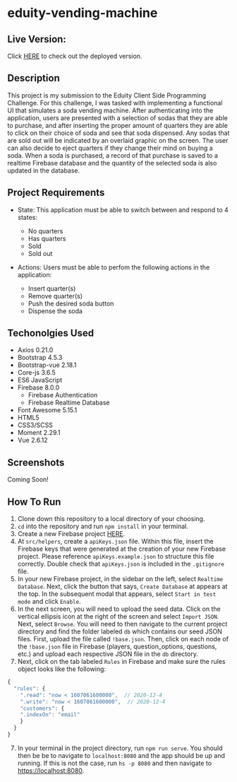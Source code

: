 # eduity-vending-machine

## Live Version: 

Click [HERE](https://eduity-vending-machine.web.app) to check out the deployed version.

## Description
This project is my submission to the Eduity Client Side Programming Challenge.  For this challenge, I was tasked with implementing a functional UI that simulates a soda vending machine.  After authenticating into the application, users are presented with a selection of sodas that they are able to purchase, and after inserting the proper amount of quarters they are able to click on their choice of soda and see that soda dispensed.  Any sodas that are sold out will be indicated by an overlaid graphic on the screen.  The user can also decide to eject quarters if they change their mind on buying a soda.  When a soda is purchased, a record of that purchase is saved to a realtime Firebase database and the quantity of the selected soda is also updated in the database.

## Project Requirements

- State: This application must be able to switch between and respond to 4 states:
    - No quarters
    - Has quarters
    - Sold
    - Sold out

- Actions: Users must be able to perfom the following actions in the application:
    - Insert quarter(s)
    - Remove quarter(s)
    - Push the desired soda button
    - Dispense the soda

## Techonolgies Used
- Axios 0.21.0
- Bootstrap 4.5.3
- Bootstrap-vue 2.18.1
- Core-js 3.6.5
- ES6 JavaScript
- Firebase 8.0.0
    - Firebase Authentication
    - Firebase Realtime Database
- Font Awesome 5.15.1
- HTML5
- CSS3/SCSS
- Moment 2.29.1
- Vue 2.6.12

## Screenshots
Coming Soon!

## How To Run
1. Clone down this repository to a local directory of your choosing.
2. `cd` into the repository and run `npm install` in your terminal.
3. Create a new Firebase project [HERE](https://console.firebase.google.com/).
4. At `src/helpers`, create a `apiKeys.json` file.  Within this file, insert the Firebase keys that were generated at the creation of your new Firebase project.  Please reference `apiKeys.example.json` to structure this file correctly.  Double check that `apiKeys.json` is included in the `.gitignore` file.
5. In your new Firebase project, in the sidebar on the left, select `Realtime Database`.  Next, click the button that says, `Create Database` at appears at the top.  In the subsequent modal that appears, select `Start in test mode` and click `Enable`.
6. In the next screen, you will need to upload the seed data.  Click on the vertical ellipsis icon at the right of the screen and select `Import JSON`.  Next, select `Browse`.  You will need to then navigate to the current project directory and find the folder labeled `db` which contains our seed JSON files.  First, upload the file called `!base.json`.  Then, click on each node of the `!base.json` file in Firebase (players, question_options, questions, etc.) and upload each respective JSON file in the `db` directory.
7. Next, click on the tab labeled `Rules` in Firebase and make sure the rules object looks like the following: 
```js
{
  "rules": {
    ".read": "now < 1607061600000",  // 2020-12-4
    ".write": "now < 1607061600000",  // 2020-12-4
    "customers": {
    ".indexOn": "email"
  	}
  }
}
```
7. In your terminal in the project directory, run `npm run serve`.  You should then be be to navigate to `localhost:8080` and the app should be up and running.  If this is not the case, run `hs -p 8080` and then navigate to [https://localhost:8080](https://localhost:8080).